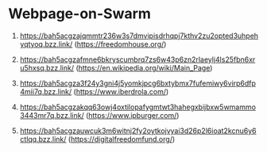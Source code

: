 # Webpage-on-Swarm

1.  https://bah5acgzajqmmtr236w3s7dmvipisdrhqpj7kthv2zu2opted3uhpehyqtyoq.bzz.link/    (https://freedomhouse.org/)

2.  https://bah5acgzafmne6bkryscumbrq7zs6w43p6zn2rlaeylj4ls25fbn6xru5hxsq.bzz.link/    (https://en.wikipedia.org/wiki/Main_Page)

3.  https://bah5acgza3f24y3gni4j5yomkjpcg6bxtybmx7fufemiwy6virp6dfp4mii7q.bzz.link/     (https://www.iberdrola.com/)

4.  https://bah5acgzakqq63owj4oxtilopafygmtwt3hahegxbijbxw5wmammo3443mr7q.bzz.link/     (https://www.ipburger.com/)

5.  https://bah5acgzauwcuk3m6witnj2fy2oytkojvyai3d26p2l6ioat2kcnu6y6ctlqq.bzz.link/     (https://digitalfreedomfund.org/)

